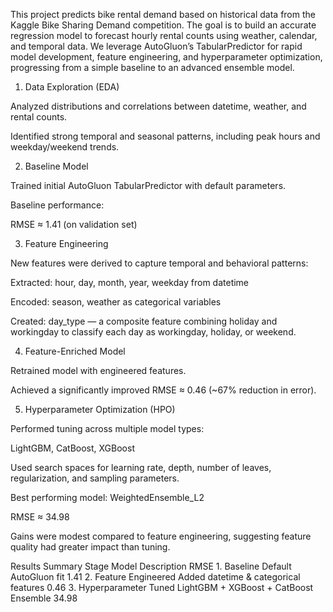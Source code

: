 This project predicts bike rental demand based on historical data from the Kaggle Bike Sharing Demand competition.
The goal is to build an accurate regression model to forecast hourly rental counts using weather, calendar, and temporal data.
We leverage AutoGluon’s TabularPredictor for rapid model development, feature engineering, and hyperparameter optimization, progressing from a simple baseline to an advanced ensemble model.

1. Data Exploration (EDA)

Analyzed distributions and correlations between datetime, weather, and rental counts.

Identified strong temporal and seasonal patterns, including peak hours and weekday/weekend trends.

2. Baseline Model

Trained initial AutoGluon TabularPredictor with default parameters.

Baseline performance:

RMSE ≈ 1.41 (on validation set)

3. Feature Engineering

New features were derived to capture temporal and behavioral patterns:

Extracted: hour, day, month, year, weekday from datetime

Encoded: season, weather as categorical variables

Created: day_type — a composite feature combining holiday and workingday to classify each day as workingday, holiday, or weekend.

4. Feature-Enriched Model

Retrained model with engineered features.

Achieved a significantly improved RMSE ≈ 0.46 (~67% reduction in error).

5. Hyperparameter Optimization (HPO)

Performed tuning across multiple model types:

LightGBM, CatBoost, XGBoost

Used search spaces for learning rate, depth, number of leaves, regularization, and sampling parameters.

Best performing model: WeightedEnsemble_L2

RMSE ≈ 34.98

Gains were modest compared to feature engineering, suggesting feature quality had greater impact than tuning.

Results Summary
Stage	Model	Description	RMSE
1️. Baseline	Default AutoGluon fit	1.41
2️. Feature Engineered	Added datetime & categorical features	0.46
3️. Hyperparameter Tuned	LightGBM + XGBoost + CatBoost Ensemble	34.98
